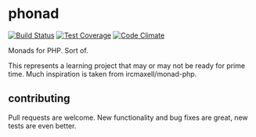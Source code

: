 # phonad

[![Build Status](https://travis-ci.org/aaronhipple/phonad.svg?branch=master)](https://travis-ci.org/aaronhipple/phonad)
[![Test Coverage](https://codeclimate.com/github/aaronhipple/phonad/badges/coverage.svg)](https://codeclimate.com/github/aaronhipple/phonad/coverage)
[![Code Climate](https://codeclimate.com/github/aaronhipple/phonad/badges/gpa.svg)](https://codeclimate.com/github/aaronhipple/phonad)

Monads for PHP. Sort of.

This represents a learning project that may or may not be ready for prime time. Much inspiration is taken from ircmaxell/monad-php.

## contributing

Pull requests are welcome. New functionality and bug fixes are great, new tests are even better.
